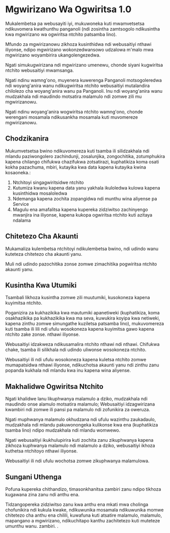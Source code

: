 # Mgwirizano Wa Ogwiritsa 1.0

Mukalembetsa pa webusayiti iyi, mukuwoneka kuti mwamvetsetsa ndikuvomera kwathunthu panganoli (ndi zosintha zamtsogolo ndikusintha kwa mgwirizano wa ogwiritsa ntchito patsamba lino).

Mfundo za mgwirizanowu zikhoza kusinthidwa ndi webusaitiyi nthawi iliyonse, ndipo mgwirizano wokonzedwansowo udzalowa m'malo mwa mgwirizano woyambirira ukangolengezedwa.

Ngati simukugwirizana ndi mgwirizano umenewu, chonde siyani kugwiritsa ntchito webusaitiyi mwamsanga.

Ngati ndinu wamng'ono, muyenera kuwerenga Panganoli motsogoleredwa ndi woyang'anira wanu ndikugwiritsa ntchito webusaitiyi mutalandira chilolezo cha woyang'anira wanu pa Panganoli. Inu ndi woyang'anira wanu mudzakhala ndi maudindo motsatira malamulo ndi zomwe zili mu mgwirizanowu.

Ngati ndinu woyang'anira wogwiritsa ntchito wamng'ono, chonde werengani mosamala ndikusankha mosamala kuti muvomereze mgwirizanowu.

## Chodzikanira

Mukumvetsetsa bwino ndikuvomereza kuti tsamba ili silidzakhala ndi mlandu paziwongolero zachindunji, zosalunjika, zongochitika, zotumphukira kapena chilango chifukwa chazifukwa zotsatirazi, kuphatikiza koma osati kokha pazachuma, mbiri, kutayika kwa data kapena kutayika kwina kosaoneka.:

1. Ntchitoyi singagwiritsidwe ntchito
1. Kutumiza kwanu kapena data yanu yakhala ikuloledwa kulowa kapena kusinthidwa mosaloledwa
1. Ndemanga kapena zochita zopangidwa ndi munthu wina aliyense pa Service
1. Magulu ena amafalitsa kapena kupereka zidziwitso zachinyengo mwanjira ina iliyonse, kapena kukopa ogwiritsa ntchito kuti azitaya ndalama

## Chitetezo Cha Akaunti

Mukamaliza kulembetsa ntchitoyi ndikulembetsa bwino, ndi udindo wanu kuteteza chitetezo cha akaunti yanu.

Muli ndi udindo pazochitika zonse zomwe zimachitika pogwiritsa ntchito akaunti yanu.

## Kusintha Kwa Utumiki

Tsambali likhoza kusintha zomwe zili muutumiki, kusokoneza kapena kuyimitsa ntchito.

Poganizira za kukhazikika kwa mautumiki apanetiweki (kuphatikiza, koma osakhazikika pa kukhazikika kwa ma seva, kuwukira koyipa kwa netiweki, kapena zinthu zomwe simungathe kuziletsa patsamba lino), mukuvomereza kuti tsamba ili lili ndi ufulu wosokoneza kapena kuyimitsa gawo kapena ntchito zake zonse. nthawi iliyonse.

Webusaitiyi idzakweza ndikusamalira ntchito nthawi ndi nthawi. Chifukwa chake, tsamba ili silikhala ndi udindo uliwonse wosokoneza ntchito.

Webusaitiyi ili ndi ufulu wosokoneza kapena kuletsa ntchito zomwe mumapatsidwa nthawi iliyonse, ndikuchotsa akaunti yanu ndi zinthu zanu popanda kukhala ndi mlandu kwa inu kapena wina aliyense.

## Makhalidwe Ogwiritsa Ntchito

Ngati khalidwe lanu likuphwanya malamulo a dziko, mudzakhala ndi maudindo onse alamulo motsatira malamulo; Webusaitiyi idzagwirizana kwambiri ndi zomwe ili pansi pa malamulo ndi zofunikira za oweruza.

Ngati muphwanya malamulo okhudzana ndi ufulu wazinthu zaukadaulo, mudzakhala ndi mlandu pakuwonongeka kulikonse kwa ena (kuphatikiza tsamba lino) ndipo mudzakhala ndi mlandu womwewo.

Ngati webusaitiyi ikukhulupirira kuti zochita zanu zikuphwanya kapena zikhoza kuphwanya malamulo ndi malamulo a dziko, webusaitiyi ikhoza kuthetsa ntchitoyo nthawi iliyonse.

Webusaitiyi ili ndi ufulu wochotsa zomwe zikuphwanya malamulowa.

## Sungani Uthenga

Pofuna kupereka chithandizo, timasonkhanitsa zambiri zanu ndipo tikhoza kugawana zina zanu ndi anthu ena.

Tidzangopereka zidziwitso zanu kwa anthu ena mkati mwa cholinga chofunikira ndi kukula kwake, ndikuwunika mosamala ndikuwunika momwe chitetezo cha anthu ena chilili, kuwafuna kuti atsatire malamulo, malamulo, mapangano a mgwirizano, ndikuchitapo kanthu zachitetezo kuti muteteze umunthu wanu. zambiri. .
